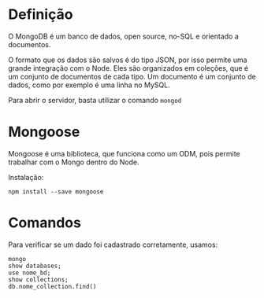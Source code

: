 # Definição

O MongoDB é um banco de dados, open source, no-SQL e orientado a documentos.

O formato que os dados são salvos é do tipo JSON, por isso permite uma grande integração com o Node. Eles são organizados em coleções, que é um conjunto de documentos de cada tipo. Um documento é um conjunto de dados, como por exemplo é uma linha no MySQL. 

Para abrir o servidor, basta utilizar o comando `mongod`

# Mongoose

Mongoose é uma biblioteca, que funciona como um ODM, pois permite trabalhar com o Mongo dentro do Node. 

Instalação:
```
npm install --save mongoose
```

# Comandos 
Para verificar se um dado foi cadastrado corretamente, usamos:

```
mongo
show databases;
use nome_bd;
show collections;
db.nome_collection.find()
```